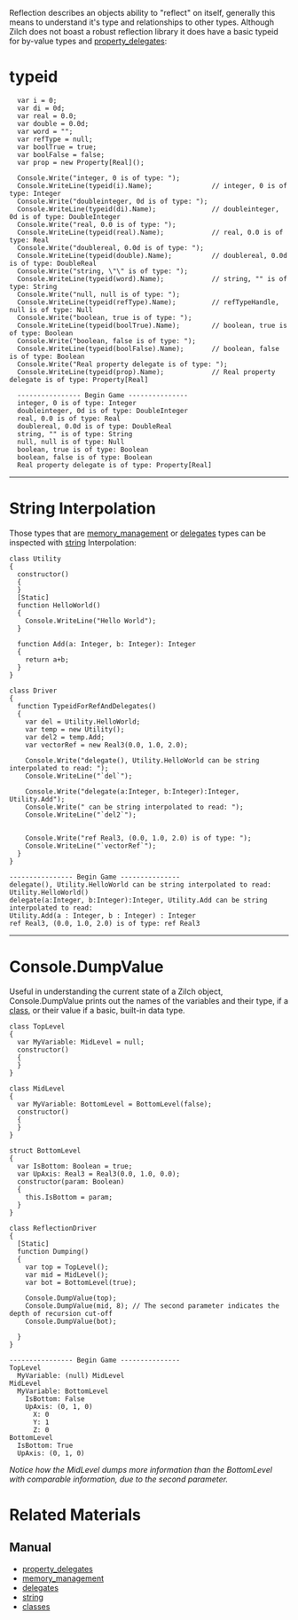 Reflection describes an objects ability to "reflect" on itself, generally this means to understand it's type and relationships to other types. Although Zilch does not boast a robust reflection library it does have a basic typeid for by-value types and [property_delegates](https://github.com/zeroengineteam/ZeroDocs/zero_editor_documentation/zeromanual/zilch_in_zero/property_delegates.markdown):

 # typeid
```lang=csharp
  var i = 0;
  var di = 0d;
  var real = 0.0;
  var double = 0.0d;
  var word = "";
  var refType = null;
  var boolTrue = true;
  var boolFalse = false;
  var prop = new Property[Real]();        
  
  Console.Write("integer, 0 is of type: ");
  Console.WriteLine(typeid(i).Name);               // integer, 0 is of type: Integer
  Console.Write("doubleinteger, 0d is of type: ");
  Console.WriteLine(typeid(di).Name);              // doubleinteger, 0d is of type: DoubleInteger
  Console.Write("real, 0.0 is of type: ");
  Console.WriteLine(typeid(real).Name);            // real, 0.0 is of type: Real
  Console.Write("doublereal, 0.0d is of type: ");
  Console.WriteLine(typeid(double).Name);          // doublereal, 0.0d is of type: DoubleReal
  Console.Write("string, \"\" is of type: ");
  Console.WriteLine(typeid(word).Name);            // string, "" is of type: String
  Console.Write("null, null is of type: ");
  Console.WriteLine(typeid(refType).Name);         // refTypeHandle, null is of type: Null
  Console.Write("boolean, true is of type: ");
  Console.WriteLine(typeid(boolTrue).Name);        // boolean, true is of type: Boolean
  Console.Write("boolean, false is of type: ");
  Console.WriteLine(typeid(boolFalse).Name);       // boolean, false is of type: Boolean   
  Console.Write("Real property delegate is of type: "); 
  Console.WriteLine(typeid(prop).Name);            // Real property delegate is of type: Property[Real]
```


```name=Console Output
  ---------------- Begin Game ---------------
  integer, 0 is of type: Integer
  doubleinteger, 0d is of type: DoubleInteger
  real, 0.0 is of type: Real
  doublereal, 0.0d is of type: DoubleReal
  string, "" is of type: String
  null, null is of type: Null
  boolean, true is of type: Boolean
  boolean, false is of type: Boolean
  Real property delegate is of type: Property[Real]
```
--------------------
 # String Interpolation

Those types that are [memory_management](https://github.com/zeroengineteam/ZeroDocs/zero_editor_documentation/zeromanual/zilch_in_zero/memory_management.markdown) or [delegates](https://github.com/zeroengineteam/ZeroDocs/zero_editor_documentation/zeromanual/zilch_in_zero/delegates.markdown) types can be inspected with [string](https://github.com/zeroengineteam/ZeroDocs/zero_editor_documentation/zeromanual/zilch_in_zero/zilch_base_types/string.markdown) Interpolation:

```lang=csharp
class Utility
{
  constructor()
  {
  }
  [Static]
  function HelloWorld()
  {
    Console.WriteLine("Hello World");
  }
  
  function Add(a: Integer, b: Integer): Integer
  {
    return a+b;
  }
}

class Driver 
{
  function TypeidForRefAndDelegates()
  {
    var del = Utility.HelloWorld;
    var temp = new Utility();
    var del2 = temp.Add;
    var vectorRef = new Real3(0.0, 1.0, 2.0);

    Console.Write("delegate(), Utility.HelloWorld can be string interpolated to read: "); 
    Console.WriteLine("`del`");
    
    Console.Write("delegate(a:Integer, b:Integer):Integer, Utility.Add");
    Console.Write(" can be string interpolated to read: ");
    Console.WriteLine("`del2`");

    
    Console.Write("ref Real3, (0.0, 1.0, 2.0) is of type: ");
    Console.WriteLine("`vectorRef`");
  }
}
```


```name=Console Output
---------------- Begin Game ---------------
delegate(), Utility.HelloWorld can be string interpolated to read: Utility.HelloWorld()
delegate(a:Integer, b:Integer):Integer, Utility.Add can be string interpolated to read: 
Utility.Add(a : Integer, b : Integer) : Integer
ref Real3, (0.0, 1.0, 2.0) is of type: ref Real3
```
--------------

 # Console.DumpValue

Useful in understanding the current state of a Zilch object, Console.DumpValue prints out the names of the variables and their type, if a [class](https://github.com/zeroengineteam/ZeroDocs/zero_editor_documentation/zeromanual/zilch_in_zero/classes.markdown), or their value if a basic, built-in data type.

```lang=csharp
class TopLevel
{
  var MyVariable: MidLevel = null;
  constructor()
  {
  }
}

class MidLevel
{
  var MyVariable: BottomLevel = BottomLevel(false);
  constructor()
  {
  }
}

struct BottomLevel
{
  var IsBottom: Boolean = true;
  var UpAxis: Real3 = Real3(0.0, 1.0, 0.0);
  constructor(param: Boolean)
  {
    this.IsBottom = param;
  }
}
    
class ReflectionDriver
{
  [Static]
  function Dumping()
  {
    var top = TopLevel();
    var mid = MidLevel();
    var bot = BottomLevel(true);
    
    Console.DumpValue(top);
    Console.DumpValue(mid, 8); // The second parameter indicates the depth of recursion cut-off
    Console.DumpValue(bot);
    
  }
}
```

```name=Console Output
---------------- Begin Game ---------------
TopLevel
  MyVariable: (null) MidLevel
MidLevel
  MyVariable: BottomLevel
    IsBottom: False
    UpAxis: (0, 1, 0)
      X: 0
      Y: 1
      Z: 0
BottomLevel
  IsBottom: True
  UpAxis: (0, 1, 0)
```

*Notice how the MidLevel dumps more information than the BottomLevel with comparable information, due to the second parameter.*

 # Related Materials
 ## Manual

- [property_delegates](https://github.com/zeroengineteam/ZeroDocs/zero_editor_documentation/zeromanual/zilch_in_zero/property_delegates.markdown)
- [memory_management](https://github.com/zeroengineteam/ZeroDocs/zero_editor_documentation/zeromanual/zilch_in_zero/memory_management.markdown)
- [delegates](https://github.com/zeroengineteam/ZeroDocs/zero_editor_documentation/zeromanual/zilch_in_zero/delegates.markdown)
- [string](https://github.com/zeroengineteam/ZeroDocs/zero_editor_documentation/zeromanual/zilch_in_zero/zilch_base_types/string.markdown)
- [classes](https://github.com/zeroengineteam/ZeroDocs/zero_editor_documentation/zeromanual/zilch_in_zero/classes.markdown)
 

 
